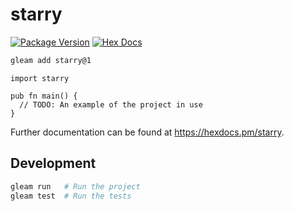 # starry

[![Package Version](https://img.shields.io/hexpm/v/starry)](https://hex.pm/packages/starry)
[![Hex Docs](https://img.shields.io/badge/hex-docs-ffaff3)](https://hexdocs.pm/starry/)

```sh
gleam add starry@1
```
```gleam
import starry

pub fn main() {
  // TODO: An example of the project in use
}
```

Further documentation can be found at <https://hexdocs.pm/starry>.

## Development

```sh
gleam run   # Run the project
gleam test  # Run the tests
```
